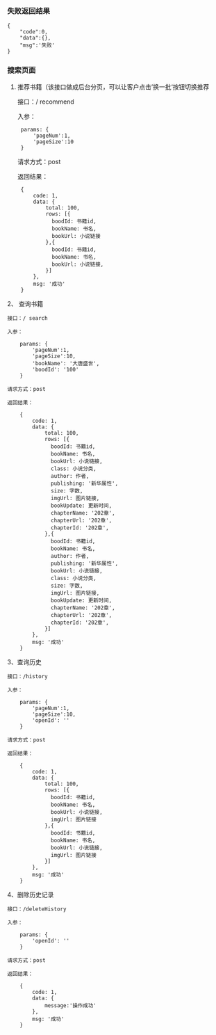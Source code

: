 





### 失败返回结果
    {
        "code":0,
        "data":{},
        "msg":'失败'
    }
### 搜索页面
1. 推荐书籍（该接口做成后台分页，可以让客户点击’换一批‘按钮切换推荐

    接口：/ recommend
    
    入参：
    
        params: {
            'pageNum':1,
            'pageSize':10
        }
        
    请求方式：post
    
    返回结果：
    
        {
            code: 1,
            data: {
                total: 100,
                rows: [{
                  boodId: 书籍id,
                  bookName: 书名,
                  bookUrl: 小说链接
                },{
                  boodId: 书籍id,
                  bookName: 书名,
                  bookUrl: 小说链接,
                }]
            },
            msg: '成功'
        }
        
2、 查询书籍

    接口：/ search
    
    入参：
    
        params: {
            'pageNum':1,
            'pageSize':10,
            'bookName': '大唐盛世',
            'boodId': '100'
        }
        
    请求方式：post
    
    返回结果：
    
        {
            code: 1,
            data: {
                total: 100,
                rows: [{
                  boodId: 书籍id,
                  bookName: 书名,
                  bookUrl: 小说链接,
                  class: 小说分类,
                  author: 作者,
                  publishing: '新华属性',
                  size: 字数,
                  imgUrl: 图片链接,
                  bookUpdate: 更新时间,
                  chapterName: '202章',
                  chapterUrl: '202章',
                  chapterId: '202章',
                },{
                  boodId: 书籍id,
                  bookName: 书名,
                  author: 作者,
                  publishing: '新华属性',
                  bookUrl: 小说链接,
                  class: 小说分类,
                  size: 字数,
                  imgUrl: 图片链接,
                  bookUpdate: 更新时间,
                  chapterName: '202章',
                  chapterUrl: '202章',
                  chapterId: '202章',
                }]
            },
            msg: '成功'
        }
    
3、查询历史
    
    接口：/history
    
    入参：
    
        params: {
            'pageNum':1,
            'pageSize':10,
            'openId': ''
        }
        
    请求方式：post
    
    返回结果：
    
        {
            code: 1,
            data: {
                total: 100,
                rows: [{
                  boodId: 书籍id,
                  bookName: 书名,
                  bookUrl: 小说链接,
                  imgUrl: 图片链接
                },{
                  boodId: 书籍id,
                  bookName: 书名,
                  bookUrl: 小说链接,
                  imgUrl: 图片链接
                }]
            },
            msg: '成功'
        }
    
4、删除历史记录
    
    接口：/deleteHistory
    
    入参：
    
        params: {
            'openId': ''
        }
        
    请求方式：post
    
    返回结果：
    
        {
            code: 1,
            data: {
                message:'操作成功'
            },
            msg: '成功'
        }